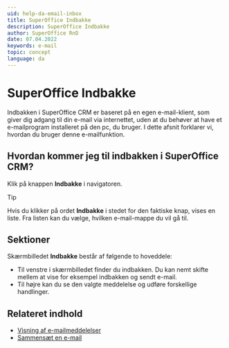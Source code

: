 ```yaml
---
uid: help-da-email-inbox
title: SuperOffice Indbakke
description: SuperOffice Indbakke
author: SuperOffice RnD
date: 07.04.2022
keywords: e-mail
topic: concept
language: da
---
```


# SuperOffice Indbakke

Indbakken i SuperOffice CRM er baseret på en egen e-mail-klient, som giver dig adgang til din e-mail via internettet, uden at du behøver at have et e-mailprogram installeret på den pc, du bruger. I dette afsnit forklarer vi, hvordan du bruger denne e-mailfunktion.

## Hvordan kommer jeg til indbakken i SuperOffice CRM?

Klik på knappen **Indbakke** i navigatoren.

> [!TIP]
> Hvis du klikker på ordet **Indbakke** i stedet for den faktiske knap, vises en liste. Fra listen kan du vælge, hvilken e-mail-mappe du vil gå til.

## Sektioner

Skærmbilledet **Indbakke** består af følgende to hoveddele:

* Til venstre i skærmbilledet finder du indbakken. Du kan nemt skifte mellem at vise for eksempel indbakken og sendt e-mail.
* Til højre kan du se den valgte meddelelse og udføre forskellige handlinger.

## Relateret indhold

* [Visning af e-mailmeddelelser][1]
* [Sammensæt en e-mail][2]

<!-- Referenced links -->
[1]: preview.md
[2]: compose.md

<!-- Referenced images -->